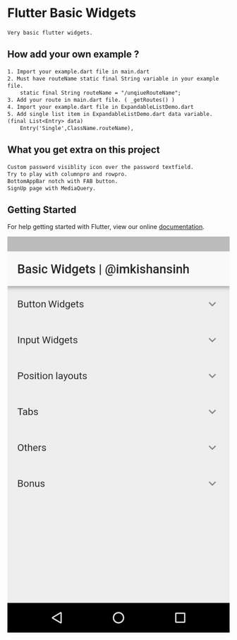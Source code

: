 # Flutter Basic Widgets
    Very basic flutter widgets.

## How add your own example ?
    1. Import your example.dart file in main.dart
    2. Must have routeName static final String variable in your example file.
		static final String routeName = "/unqiueRouteName";
    3. Add your route in main.dart file. ( _getRoutes() )
    4. Import your example.dart file in ExpandableListDemo.dart
    5. Add single list item in ExpandableListDemo.dart data variable. (final List<Entry> data)
		Entry('Single',ClassName.routeName),

## What you get extra on this project
    Custom password visiblity icon over the password textfield.
    Try to play with columnpro and rowpro.
    BottomAppBar notch with FAB button.
    SignUp page with MediaQuery.

## Getting Started

For help getting started with Flutter, view our online
[documentation](https://flutter.io/).

![](screenshots/Home.jpg)